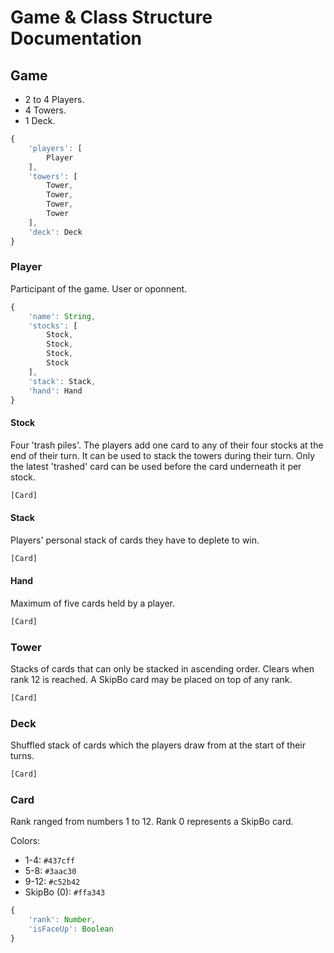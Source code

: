 # Game & Class Structure Documentation

## Game

- 2 to 4 Players.
- 4 Towers.
- 1 Deck.

```javascript
{
    'players': [
        Player
    ],
    'towers': [
        Tower,
        Tower,
        Tower,
        Tower
    ],
    'deck': Deck
}
```

### Player

Participant of the game. User or oponnent.

```javascript
{
    'name': String,
    'stocks': [
        Stock,
        Stock,
        Stock,
        Stock
    ],
    'stack': Stack,
    'hand': Hand
}
```

#### Stock

Four 'trash piles'. The players add one card to any of their four stocks at the end of their turn. It can be used to stack the towers during their turn. Only the latest 'trashed' card can be used before the card underneath it per stock.

```javascript
[Card]
```

#### Stack

Players' personal stack of cards they have to deplete to win.

```javascript
[Card]
```

#### Hand

Maximum of five cards held by a player.

```javascript
[Card]
```

### Tower

Stacks of cards that can only be stacked in ascending order. Clears when rank 12 is reached. A SkipBo card may be placed on top of any rank.

```javascript
[Card]
```

### Deck

Shuffled stack of cards which the players draw from at the start of their turns.

```javascript
[Card]
```

### Card

Rank ranged from numbers 1 to 12. Rank 0 represents a SkipBo card.

Colors:

- 1-4: `#437cff`
- 5-8: `#3aac30`
- 9-12: `#c52b42`
- SkipBo (0): `#ffa343`

```javascript
{
    'rank': Number,
    'isFaceUp': Boolean
}
```
